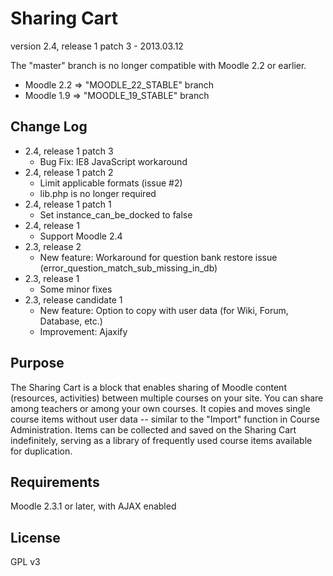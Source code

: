 Sharing Cart
============

version 2.4, release 1 patch 3 - 2013.03.12

The "master" branch is no longer compatible with Moodle 2.2 or earlier.

* Moodle 2.2 => "MOODLE_22_STABLE" branch
* Moodle 1.9 => "MOODLE_19_STABLE" branch

Change Log
----------

* 2.4, release 1 patch 3
  * Bug Fix: IE8 JavaScript workaround
* 2.4, release 1 patch 2
  * Limit applicable formats (issue #2)
  * lib.php is no longer required
* 2.4, release 1 patch 1
  * Set instance_can_be_docked to false
* 2.4, release 1
  * Support Moodle 2.4
* 2.3, release 2
  * New feature: Workaround for question bank restore issue (error_question_match_sub_missing_in_db)
* 2.3, release 1
  * Some minor fixes
* 2.3, release candidate 1
  * New feature: Option to copy with user data (for Wiki, Forum, Database, etc.)
  * Improvement: Ajaxify


Purpose
-------

The Sharing Cart is a block that enables sharing of Moodle content
(resources, activities) between multiple courses on your site.
You can share among teachers or among your own courses.
It copies and moves single course items without user data
-- similar to the "Import" function in Course Administration.
Items can be collected and saved on the Sharing Cart indefinitely,
serving as a library of frequently used course items available for duplication.


Requirements
------------

Moodle 2.3.1 or later, with AJAX enabled


License
-------

GPL v3
